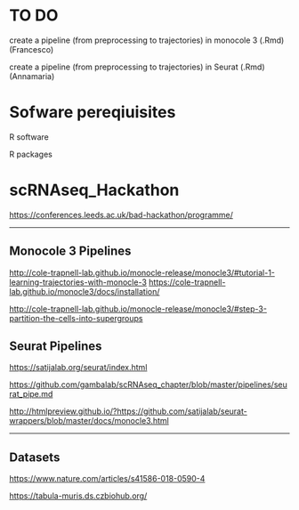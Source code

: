 # TO DO
create a pipeline (from preprocessing to trajectories) in monocole 3 (.Rmd) (Francesco)

create a pipeline (from preprocessing to trajectories) in Seurat (.Rmd) (Annamaria)
# Sofware pereqiuisites
R software 

R packages


# scRNAseq_Hackathon

https://conferences.leeds.ac.uk/bad-hackathon/programme/

****
## Monocole 3 Pipelines
http://cole-trapnell-lab.github.io/monocle-release/monocle3/#tutorial-1-learning-trajectories-with-monocle-3
https://cole-trapnell-lab.github.io/monocle3/docs/installation/

http://cole-trapnell-lab.github.io/monocle-release/monocle3/#step-3-partition-the-cells-into-supergroups


## Seurat Pipelines
https://satijalab.org/seurat/index.html

https://github.com/gambalab/scRNAseq_chapter/blob/master/pipelines/seurat_pipe.md

http://htmlpreview.github.io/?https://github.com/satijalab/seurat-wrappers/blob/master/docs/monocle3.html

****
## Datasets
https://www.nature.com/articles/s41586-018-0590-4

https://tabula-muris.ds.czbiohub.org/

